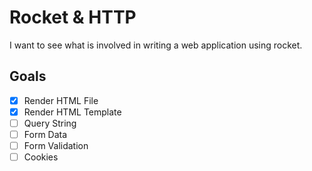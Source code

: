 # Rocket & HTTP

I want to see what is involved in writing a web application using rocket.

## Goals

- [x] Render HTML File
- [x] Render HTML Template
- [ ] Query String
- [ ] Form Data
- [ ] Form Validation
- [ ] Cookies
